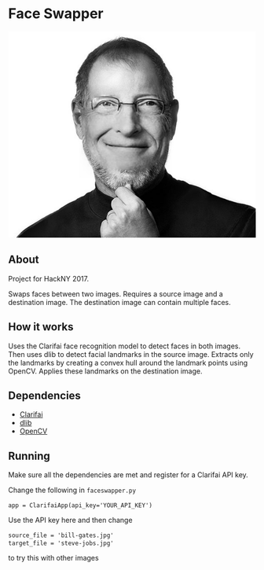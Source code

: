 # Face Swapper

![Alt text](./bill-steve.jpg?raw=true "Example")


## About

Project for HackNY 2017.

Swaps faces between two images. Requires a source image and a destination image. The destination image can contain multiple faces. 

## How it works

Uses the Clarifai face recognition model to detect faces in both images. Then uses dlib to detect facial landmarks in the source image. Extracts only the landmarks by creating a convex hull around the landmark points using OpenCV. Applies these landmarks on the destination image.

## Dependencies

- [Clarifai](https://www.clarifai.com/)
- [dlib](http://dlib.net/)
- [OpenCV](https://opencv.org/)

## Running

Make sure all the dependencies are met and register for a Clarifai API key.

Change the following in `faceswapper.py`

```
app = ClarifaiApp(api_key='YOUR_API_KEY')
```

Use the API key here and then change

```
source_file = 'bill-gates.jpg'
target_file = 'steve-jobs.jpg'
```

to try this with other images
